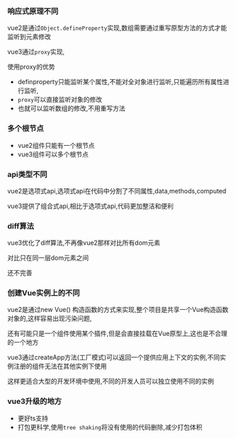 ### 响应式原理不同

vue2是通过`Object.defineProperty`实现,数组需要通过重写原型方法的方式才能监听到元素修改

vue3通过`proxy`实现,

使用proxy的优势

- definproperty只能监听某个属性,不能对全对象进行监听,只能遍历所有属性进行监听,
- `proxy`可以直接监听对象的修改
- 也就可以监听数组的修改,不用重写方法

### 多个根节点

- vue2组件只能有一个根节点
- vue3组件可以多个根节点

### api类型不同

vue2是选项式api,选项式api在代码中分割了不同属性,data,methods,computed

vue3提供了组合式api,相比于选项式api,代码更加整洁和便利

### diff算法

vue3优化了diff算法,不再像vue2那样对比所有dom元素

对比只在同一层dom元素之间

还不完善

### 创建Vue实例上的不同

vue2是通过new Vue() 构造函数的方式来实现,整个项目是共享一个Vue构造函数对象的,这样容易出现污染问题,

还有可能只是一个组件使用某个插件,但是会直接挂载在Vue原型上,这也是不合理的一个地方

vue3通过createApp方法(工厂模式)可以返回一个提供应用上下文的实例,不同实例注册的组件无法在其他实例下使用

这样更适合大型的开发环境中使用,不同的开发人员可以独立使用不同的实例

### vue3升级的地方

- 更好ts支持
- 打包更科学,使用`tree shaking`将没有使用的代码删除,减少打包体积
